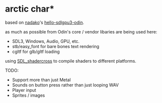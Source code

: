 # arctic char*

based on [nadako](https://github.com/nadako)'s [hello-sdlgpu3-odin](https://github.com/nadako/hello-sdlgpu3-odin).

as much as possible from Odin's core / vendor libaries are being used here:

- SDL3, Windows, Audio, GPU, etc.
- stb/easy_font for bare bones text rendering
- cgltf for glb/gltf loading

using [SDL_shadercross](https://github.com/libsdl-org/SDL_shadercross) to compile shaders to different platforms.

TODO:
- Support more than just Metal
- Sounds on button press rather than just looping WAV
- Player input
- Sprites / images
